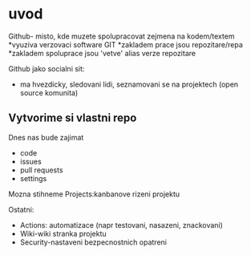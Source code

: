 # uvod

Github- misto, kde muzete spolupracovat zejmena  na kodem/textem
*vyuziva verzovaci software GIT
*zakladem prace jsou repozitare/repa
*zakladem spoluprace jsou 'vetve' alias verze repozitare

Github jako socialni sit:
* ma hvezdicky, sledovani lidi, seznamovani se na projektech (open source komunita)

## Vytvorime si vlastni repo

Dnes nas bude zajimat
  * code
  * issues
  * pull requests
  * settings

Mozna stihneme
Projects:kanbanove rizeni projektu

Ostatni: 
* Actions: automatizace (napr testovani, nasazeni, znackovani)
* Wiki-wiki stranka projektu
* Security-nastaveni bezpecnostnich opatreni
